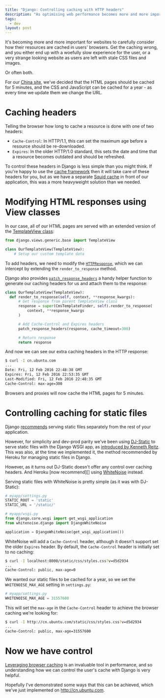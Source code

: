 ```yaml
---
title: "Django: Controlling caching with HTTP headers"
description: "As optimising web performance becomes more and more important, it's becoming essential to carefully manage your caching headers. But Django doesn't make it hat easy."
tags:
  - dev
layout: post
---
```


It's becoming more and more important for websites to carefully consider
how their resources are cached in users' browsers. Get the caching wrong,
and you either end up with a woefully slow experience for the user, or a very
strange looking website as users are left with stale CSS files and images.

Or often both.

For our [China site](http://cn.ubuntu.com), we've decided that the HTML pages
should be cached for 5 minutes, and the CSS and JavaScript can be cached for a
year - as every time we update them we change the URL.

Caching headers
===

Telling the browser how long to cache a resource is done with one of two headers:

- `Cache-Control`: In HTTP/1.1, this can set the maximum age before a resource should be re-downloaded.
- `Expires`: In the older HTTP/1.0 standard, this sets the date and time that a resource becomes outdated and should be refreshed.

To control these headers in Django is less simple than you might think. If you're
happy to use the [cache framework][] then it will take care of these headers
for you, but as we have a separate [Squid cache][] in front of our application,
this was a more heavyweight solution than we needed.

Modifying HTML responses using View classes
===

In our case, all of our HTML pages are served with an extended version of
the [TemplateView class][]:

``` python
from django.views.generic.base import TemplateView

class OurTemplateView(TemplateView):
    # Setup our custom template data
```

To add headers, we need to modify the [`HTTPResponse`][], which we can intercept
by extending the `render_to_response` method.

Django also provides [`patch_response_headers`][] a handy helper function to generate our caching headers for us
and attach them to the response:

``` python
class OurTemplateView(TemplateView):
  def render_to_response(self, context, **response_kwargs):
      # Get response from parent TemplateView class
      response = super(CmsTemplateFinder, self).render_to_response(
          context, **response_kwargs
      )

      # Add Cache-Control and Expires headers
      patch_response_headers(response, cache_timeout=300)

      # Return response
      return response
```

And now we can see our extra caching headers in the HTTP response:

``` bash
$ curl -I cn.ubuntu.com
...
Date: Fri, 12 Feb 2016 22:48:38 GMT
Expires: Fri, 12 Feb 2016 22:53:35 GMT
Last-Modified: Fri, 12 Feb 2016 22:48:35 GMT
Cache-Control: max-age=300
```

Browsers and proxies will now cache the HTML pages for 5 minutes.

Controlling caching for static files
===

Django [recommends][] serving static files separately from the rest of your
application.

However, for simplicity and dev-prod parity we've been using [DJ-Static][] to
serve static files with the Django WSGI app, as [introduced by Kenneth Reitz][].
This was also, at the time we implemented it, the method recommended by Heroku
for managing static files in Django.

However, as it turns out DJ-Static doesn't offer any control over caching
headers. And Heroku [now recommend][] using [WhiteNoise][] instead.

Serving static files with WhiteNoise is pretty simple (as it was with DJ-Static):

``` python
# myapp/settings.py
STATIC_ROOT = 'static'
STATIC_URL = '/static/'

# myapp/wsgi.py
from django.core.wsgi import get_wsgi_application
from whitenoise.django import DjangoWhiteNoise

application = DjangoWhiteNoise(get_wsgi_application())
```

WhiteNoise will add a `Cache-Control` header, although it doesn't
support set the older `Expires` header. By default, the `Cache-Control` header
is initially set to no caching:

``` bash
$ curl -I localhost:8000/static/css/styles.css?v=d5d2934
...
Cache-Control: public, max-age=0
```

We wanted our static files to be cached for a year, so we set the
`WHITENOISE_MAX_AGE` setting in `settings.py`:

``` python
# myapp/settings.py
WHITENOISE_MAX_AGE = 31557600
```

This will set the `max-age` in the `Cache-Control` header to achieve the
browser caching we're looking for:

``` bash
$ curl -I http://cn.ubuntu.com/static/css/styles.css?v=d5d2934
...
Cache-Control: public, max-age=31557600
```

Now we have control
===

[Leveraging browser caching][] is an invaluable tool in performance, and so
understanding how we can control the user's cache with Django is very helpful.

Hopefully I've demonstrated some ways that this can be achieved, which we've
just implemented on <http://cn.ubuntu.com>.


[cache framework]: https://docs.djangoproject.com/en/1.9/topics/cache/ "Django’s cache framework"
[Squid cache]: http://www.squid-cache.org/ "Squid: Optimising Web Delivery"
[TemplateView class]: https://docs.djangoproject.com/es/1.9/ref/class-based-views/base/#templateview "Django base views: TemplateView"
[`HTTPResponse`]: https://docs.djangoproject.com/en/1.9/ref/request-response/#httpresponse-objects "Django request and response objects: HttpResponse objects"
[`patch_response_headers`]: https://docs.djangoproject.com/en/1.9/ref/utils/#django.utils.cache.patch_response_headers "Django Utils: django.utils.cache.patch_response_headers"
[recommends]: https://docs.djangoproject.com/en/1.9/howto/static-files/deployment/ "Django: Deploying static files"
[introduced by Kenneth Reitz]: http://www.kennethreitz.org/essays/introducing-dj-static "Introducing DJ-Static"
[DJ-Static]: https://github.com/kennethreitz/dj-static "Github: DJ-Static"
[WhiteNoise]: http://whitenoise.evans.io/en/stable/ "WhiteNoise: Radically simplified static file serving for Python web apps"
[Leveraging browser caching]: https://devcenter.heroku.com/articles/increasing-application-performance-with-http-cache-headers
